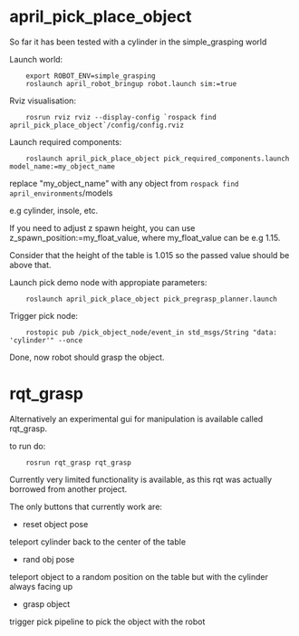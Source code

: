 # april_pick_place_object

So far it has been tested with a cylinder in the simple_grasping world

Launch world:

        export ROBOT_ENV=simple_grasping
        roslaunch april_robot_bringup robot.launch sim:=true

Rviz visualisation:

        rosrun rviz rviz --display-config `rospack find april_pick_place_object`/config/config.rviz

Launch required components:

        roslaunch april_pick_place_object pick_required_components.launch model_name:=my_object_name

replace "my_object_name" with any object from `rospack find april_environments`/models

e.g cylinder, insole, etc.

If you need to adjust z spawn height, you can use z_spawn_position:=my_float_value, where my_float_value can be e.g 1.15.

Consider that the height of the table is 1.015 so the passed value should be above that.

Launch pick demo node with appropiate parameters:

        roslaunch april_pick_place_object pick_pregrasp_planner.launch

Trigger pick node:

        rostopic pub /pick_object_node/event_in std_msgs/String "data: 'cylinder'" --once

Done, now robot should grasp the object.

# rqt_grasp

Alternatively an experimental gui for manipulation is available called rqt_grasp.

to run do:

        rosrun rqt_grasp rqt_grasp

Currently very limited functionality is available, as this rqt was actually borrowed from another project.

The only buttons that currently work are:

- reset object pose

teleport cylinder back to the center of the table

- rand obj pose

teleport object to a random position on the table but with the cylinder always facing up

- grasp object

trigger pick pipeline to pick the object with the robot
